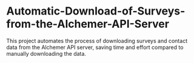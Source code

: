 # Automatic-Download-of-Surveys-from-the-Alchemer-API-Server
This project automates the process of downloading surveys and contact data from the Alchemer API server, saving time and effort compared to manually downloading the data.
